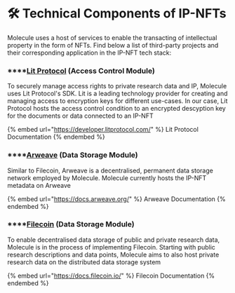 # 🛠 Technical Components of IP-NFTs

Molecule uses a host of services to enable the transacting of intellectual property in the form of NFTs. Find below a list of third-party projects and their corresponding application in the IP-NFT tech stack:

### ****[**Lit Protocol**](https://litprotocol.com/) **(Access Control Module)**

To securely manage access rights to private research data and IP, Molecule uses Lit Protocol's SDK. Lit is a leading technology provider for creating and managing access to encryption keys for different use-cases. In our case, Lit Protocol hosts the access control condition to an encrypted descyption key for the documents or data connected to an IP-NFT

{% embed url="https://developer.litprotocol.com/" %}
Lit Protocol Documentation
{% endembed %}

### ****[**Arweave**](https://www.arweave.org/) **(Data Storage Module)**

Similar to Filecoin, Arweave is a decentralised, permanent data storage network employed by Molecule. Molecule currently hosts the IP-NFT metadata on Arweave

{% embed url="https://docs.arweave.org/" %}
Arweave Documentation
{% endembed %}

### ****[**Filecoin**](https://filecoin.io/) **(Data Storage Module)**

To enable decentralised data storage of public and private research data, Molecule is in the process of implementing Filecoin. Starting with public research descriptions and data points, Molecule aims to also host private research data on the distributed data storage system

{% embed url="https://docs.filecoin.io/" %}
Filecoin Documentation
{% endembed %}
